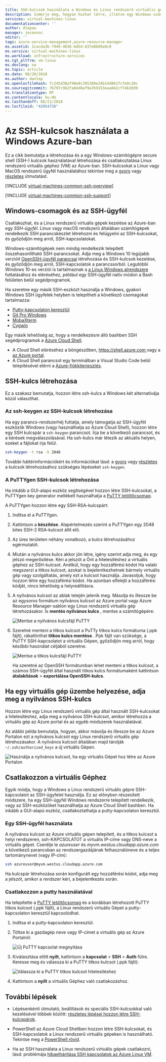 ```yaml
---
title: SSH-kulcsok használata a Windows és Linux rendszerű virtuális gépekhez |} A Microsoft Docs
description: Ismerje meg, hogyan hozhat létre, illetve egy Windows-számítógép SSH-kulcsok használatával csatlakozhat az Azure-ban Linux rendszerű virtuális gép.
services: virtual-machines-linux
documentationcenter: ''
author: dlepow
manager: jeconnoc
editor: ''
tags: azure-service-management,azure-resource-manager
ms.assetid: 2cacda3b-7949-4036-bd5d-837e8b09a9c8
ms.service: virtual-machines-linux
ms.workload: infrastructure-services
ms.tgt_pltfrm: vm-linux
ms.devlang: na
ms.topic: article
ms.date: 08/20/2018
ms.author: danlep
ms.openlocfilehash: fc245d38af90e0c395389e24b14d061fcfe0c10c
ms.sourcegitcommit: 76797c962fa04d8af9a7b9153eaa042cf74b2699
ms.translationtype: MT
ms.contentlocale: hu-HU
ms.lasthandoff: 08/21/2018
ms.locfileid: "42054736"
---
```

# <a name="how-to-use-ssh-keys-with-windows-on-azure"></a>Az SSH-kulcsok használata a Windows Azure-ban

Ez a cikk bemutatja a létrehozása és a egy Windows-számítógépre secure shell (SSH-) kulcsok használatával létrehozása és csatlakoztatása Linux rendszerű virtuális géphez (VM) az Azure-ban. SSH-kulcsokat a Linux vagy MacOS rendszerű ügyfél használatához tekintse meg a [gyors](mac-create-ssh-keys.md) vagy [részletes](create-ssh-keys-detailed.md) útmutatást.

[!INCLUDE [virtual-machines-common-ssh-overview](../../../includes/virtual-machines-common-ssh-overview.md)]

[!INCLUDE [virtual-machines-common-ssh-support](../../../includes/virtual-machines-common-ssh-support.md)]

## <a name="windows-packages-and-ssh-clients"></a>Windows-csomagok és az SSH-ügyfél
Csatlakozhat, és a Linux rendszerű virtuális gépek kezelése az Azure-ban egy *SSH-ügyfél*. Linux vagy macOS rendszerű általában számítógépek rendelkezik SSH parancskészlet létrehozni és felügyelni az SSH-kulcsokat, és győződjön meg arról, SSH-kapcsolatokat. 

Windows-számítógépek nem mindig rendelkezik telepített összehasonlítható SSH-parancsokat. Adja meg a Windows 10 legújabb verzióit [OpenSSH-ügyfél parancsai](https://blogs.msdn.microsoft.com/commandline/2018/03/07/windows10v1803/) létrehozása és SSH-kulcsok kezelése, és győződjön meg arról, SSH-kapcsolatok a parancssorból. Legutóbbi Windows 10-es verziói is tartalmaznak a [a Linux Windows alrendszere](https://docs.microsoft.com/windows/wsl/about) futtatásához és eléréséhez, például egy SSH-ügyfél natív módon a Bash felületen belül segédprogramok. 

Ha szeretne egy másik SSH-eszközt használja a Windows, gyakori Windows SSH ügyfelek helyben is telepítheti a következő csomagokat tartalmazza:

* [Putty-kapcsolaton keresztül](http://www.chiark.greenend.org.uk/~sgtatham/putty/)
* [Git Pro Windows](https://git-for-windows.github.io/)
* [MobaXterm](http://mobaxterm.mobatek.net/)
* [Cygwin](https://cygwin.com/)

Egy másik lehetőség az, hogy a rendelkezésre álló bashben SSH segédprogramok a [Azure Cloud Shell](../../cloud-shell/overview.md). 

* A Cloud Shell eléréséhez a böngészőben, [ https://shell.azure.com ](https://shell.azure.com) vagy a [az Azure portal](https://portal.azure.com). 
* A Cloud Shell parancsot egy terminálban a Visual Studio Code belül telepítésével elérni a [Azure-fiókkiterjesztés](https://marketplace.visualstudio.com/items?itemName=ms-vscode.azure-account).

## <a name="create-an-ssh-key-pair"></a>SSH-kulcs létrehozása
Ez a szakasz bemutatja, hozzon létre ssh-kulcs a Windows két alternatívája közül választhat.

### <a name="create-ssh-keys-with-ssh-keygen"></a>Az ssh-keygen az SSH-kulcsok létrehozása

Ha egy parancs-rendszerhéj futtatja, amely támogatja az SSH-ügyfél eszközök Windows (vagy használhatja az Azure Cloud Shell), hozzon létre egy SSH kulcspár a `ssh-keygen` parancsot. Írja be a következő parancsot, és a kérések megválaszolásával. Ha ssh-kulcs már létezik az aktuális helyen, ezeket a fájlokat írja felül. 

```bash
ssh-keygen -t rsa -b 2048
```

További háttérinformációkért és információkat lásd: a [gyors](mac-create-ssh-keys.md) vagy [részletes](create-ssh-keys-detailed.md) a kulcsok létrehozásához szükséges lépéseket `ssh-keygen`.

### <a name="create-ssh-keys-with-puttygen"></a>A PuTTYgen SSH-kulcsok létrehozása

Ha inkább a GUI-alapú eszköz segítségével hozzon létre SSH-kulcsokat, a PuTTYgen key generator mellékelt használhatja a [PuTTY letöltőcsomag](http://www.chiark.greenend.org.uk/~sgtatham/putty/download.html). 

A PuTTYgen hozzon létre egy SSH-RSA-kulcspárt:

1. Indítsa el a PuTTYgen.

2. Kattintson a **készítése**. Alapértelmezés szerint a PuTTYgen egy 2048 bites SSH-2 RSA-kulcsot állít elő.

4. Az üres területen néhány vonatkozó, a kulcs létrehozásához egérmutatót.

5. Miután a nyilvános kulcs akkor jön létre, igény szerint adja meg, és egy jelszó megerősítése. Kéri a jelszót a Önt a hitelesítéshez a virtuális géphez az SSH-kulcsot. Anélkül, hogy egy hozzáférési kódot Ha valaki megszerzi a titkos kulcsot, azokat is bejelentkezhetnek bármely virtuális gép vagy szolgáltatás, amely ezt a kulcsot használja. Javasoljuk, hogy hozzon létre egy hozzáférési kódot. Ha azonban elfelejti a hozzáférési kódját, nincs lehetőség a helyreállításra.

6. A nyilvános kulcsot az ablak tetején jelenik meg. Másolja és illessze be az egysoros formátum nyilvános kulcsot az Azure portal vagy Azure Resource Manager-sablon egy Linux rendszerű virtuális gép létrehozásakor. Is **mentés nyilvános kulcs** , mentse a számítógépére:

    ![Mentse a nyilvános kulcsfájl PuTTY](./media/ssh-from-windows/save-public-key.png)

7. Szeretné menteni a titkos kulcsot a PuTTy titkos kulcs formátuma (.ppk fájlt), rákattinthat **titkos kulcs mentése**. .Ppk fájlt van szüksége, a PuTTY SSH-kapcsolatot a virtuális Gépen, győződjön meg arról, hogy későbbi használat céljából szeretne.

    ![Mentse a titkos kulcsfájl PuTTY](./media/ssh-from-windows/save-ppk-file.png)

    Ha szeretné az OpenSSH formátumban lehet menteni a titkos kulcsot, a számos SSH-ügyfél által használt titkos kulcs formátumaként kattintson **átalakítások** > **exportálása OpenSSH-kulcs**.

## <a name="provide-ssh-public-key-when-deploying-a-vm"></a>Ha egy virtuális gép üzembe helyezése, adja meg a nyilvános SSH-kulcs

Hozzon létre egy Linux rendszerű virtuális gép által használt SSH-kulcsokat a hitelesítéshez, adja meg a nyilvános SSH-kulcsot, amikor létrehozza a virtuális gép az Azure portal és az egyéb módszerek használatával.

Az alábbi példa bemutatja, hogyan, akkor másolja és illessze be az Azure Portalon ezt a nyilvános kulcsot egy Linux rendszerű virtuális gép létrehozásakor. A nyilvános kulcsot általában majd tárolják `~/.ssh/authorized_keys` a új virtuális Gépen.

   ![Használja a nyilvános kulcsot, ha egy virtuális Gépet hoz létre az Azure Portalon](./media/ssh-from-windows/use-public-key-azure-portal.png)


## <a name="connect-to-your-vm"></a>Csatlakozzon a virtuális Géphez

Egyik módja, hogy a Windows a Linux rendszerű virtuális gépre SSH-kapcsolatot az SSH-ügyfelet használja. Ez az előnyben részesített módszere, ha egy SSH-ügyfél Windows rendszerre telepített rendelkezik, vagy az SSH-eszközöket használhatja az Azure Cloud Shell bashben. Ha inkább a GUI-alapú eszköz, csatlakoztathatja a putty-kapcsolaton keresztül.  

### <a name="use-an-ssh-client"></a>Egy SSH-ügyfél használata
A nyilvános kulcsot az Azure virtuális gépen telepített, és a titkos kulcsot a helyi rendszeren, ssh-KAPCSOLATOT a virtuális IP-címe vagy DNS-neve a virtuális gépet. Cserélje le *azureuser* és *myvm.westus.cloudapp.azure.com* a következő parancsban az rendszergazdájának felhasználóneve és a teljes tartománynevet (vagy IP-cím):

```bash
ssh azureuser@myvm.westus.cloudapp.azure.com
```

Ha kulcspár létrehozása során konfigurált egy hozzáférési kódot, adja meg a jelszót, amikor a rendszer kéri, a bejelentkezés során.

### <a name="connect-with-putty"></a>Csatlakozzon a putty használatával

Ha telepítette a [PuTTY letöltőcsomag](http://www.chiark.greenend.org.uk/~sgtatham/putty/download.html) és a korábban létrehozott PuTTY titkos kulcsot (.ppk fájlt), a Linux rendszerű virtuális Gépet a putty-kapcsolaton keresztül kapcsolódhat.

1. Indítsa el a putty-kapcsolaton keresztül.

2. Töltse ki a gazdagép neve vagy IP-címet a virtuális gép az Azure Portalról:

    ![Új PuTTY kapcsolat megnyitása](./media/ssh-from-windows/putty-new-connection.png)

3. Kiválasztása előtt **nyílt**, kattintson a **kapcsolat** > **SSH** > **Auth** fülre. Keresse meg és válassza ki a PuTTY titkos kulcsot (.ppk fájlt):

    ![Válassza ki a PuTTY titkos kulcsot hitelesítéshez](./media/ssh-from-windows/putty-auth-dialog.png)

4. Kattintson a **nyílt** a virtuális Géphez való csatlakozáshoz.

## <a name="next-steps"></a>További lépések

* Lépésenkénti útmutató, beállítások és speciális SSH-kulcsokkal való kezelésével többek között: [részletes lépései hozzon létre SSH-kulcspárok](create-ssh-keys-detailed.md).

* PowerShell az Azure Cloud Shellben hozzon létre SSH-kulcsokat, és SSH-kapcsolatok a Linux rendszerű virtuális gépeken is használható. Tekintse meg a [PowerShell rövid](../../cloud-shell/quickstart-powershell.md#ssh).

* Ha az SSH használata a Linux rendszerű virtuális gépek csatlakozni, lásd: problémája [hibaelhárítása SSH kapcsolatok az Azure Linux VM](troubleshoot-ssh-connection.md?toc=%2fazure%2fvirtual-machines%2flinux%2ftoc.json).
